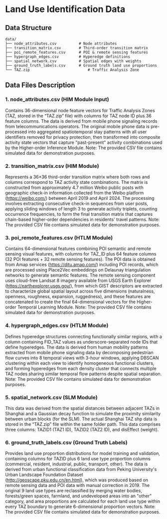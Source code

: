 # Land Use Identification Data

## Data Structure

```
data/
├── node_attributes.csv          # Node attributes
├── transition_matrix.csv        # Third-order transition matrix
├── poi_remote_features.csv      # POI & remote sensing features
├── hypergraph_edges.csv         # Hyperedge definitions
├── spatial_network.csv          # Spatial edges with weights
├── ground_truth_labels.csv      # Ground truth land use proportions
└── TAZ.zip      		             # Traffic Analysis Zone
```

## Data Files Description

### 1. node_attributes.csv (HIM Module Input)
Contains 36-dimensional node feature vectors for Traffic Analysis Zones (TAZ, stored in the “TAZ.zip” file) with columns for TAZ node ID plus 36 feature columns. The data is derived from mobile phone signaling records from telecommunications operators. The original mobile phone data is pre-processed into aggregated spatiotemporal stay patterns with all user identifiers removed for privacy protection, then transformed into composite activity state vectors that capture "past-present" activity combinations used by the Higher-order Inference Module. Note: The provided CSV file contains simulated data for demonstration purposes.

### 2. transition_matrix.csv (HIM Module)
Represents a 36×36 third-order transition matrix where both rows and columns correspond to TAZ activity state combinations. The matrix is constructed from approximately 4.7 million Weibo public posts with geographic check-in information collected from the Weibo platform (https://weibo.com/) between April 2019 and April 2024. The processing involves extracting consecutive check-in sequences from user posts, applying sliding windows of length 3 to generate activity triplets, counting occurrence frequencies, to form the final transition matrix that captures chain-based higher-order dependencies in residents' travel patterns. Note: The provided CSV file contains simulated data for demonstration purposes.

### 3. poi_remote_features.csv (HTLM Module)
Contains 64-dimensional features combining POI semantic and remote sensing visual features, with columns for TAZ_ID plus 64 feature columns (32 POI features + 32 remote sensing features). The POI data is obtained from Amap services (https://ditu.amap.com/) including POI records, which are processed using Place2Vec embeddings on Delaunay triangulation networks to generate semantic features. The remote sensing component uses cloud-free Landsat 8 imagery available from USGS Earth Explorer (https://earthexplorer.usgs.gov/), from which GIST descriptors are extracted to characterize global spatial layout across five dimensions (naturalness, openness, roughness, expansion, ruggedness), and these features are concatenated to create the final 64-dimensional vectors for the Higher-order Temporal Learning Module. Note: The provided CSV file contains simulated data for demonstration purposes.

### 4. hypergraph_edges.csv (HTLM Module)
Defines hyperedge structures connecting functionally similar regions, with a column containing FID_TAZ values as underscore-separated node IDs that define hyperedges. The data is derived from human mobility patterns extracted from mobile phone signaling data by decomposing pedestrian flow curves into 8 temporal views with 3-hour windows, applying DBSCAN clustering within each view to identify homogeneous functional clusters, and forming hyperedges from each density cluster that connects multiple TAZ nodes sharing similar temporal flow patterns despite spatial separation. Note: The provided CSV file contains simulated data for demonstration purposes.

### 5. spatial_network.csv (SLM Module)
This data was derived from the spatial distances between adjacent TAZs in Shanghai and a Gaussian decay function to simulate the proximity similarity between urban blocks (for the SLM). The actual Shanghai TAZ shp data is stored in the “TAZ.zip” file within the same folder path. This data comprises three columns: TAZID1 (TAZ1 ID), TAZID2 (TAZ2 ID), and disEffect (weight).

### 6. ground_truth_labels.csv (Ground Truth Labels)
Provides land use proportion distributions for model training and validation, containing columns for TAZID plus 6 land use type proportion columns (commercial, resident, industrial, public, transport, other). The data is derived from urban functional classification data from Peking University's Urban Landscape Foundation Dataset (http://geoscape.pku.edu.cn/en.html), which was produced based on remote sensing data and POI data with manual correction in 2019. The original 9 land use types are reclassified by merging water bodies, forests/green spaces, farmland, and undeveloped areas into an "other" category, and area proportions are calculated for each land use type within every TAZ boundary to generate 6-dimensional proportion vectors. Note: The provided CSV file contains simulated data for demonstration purposes.

